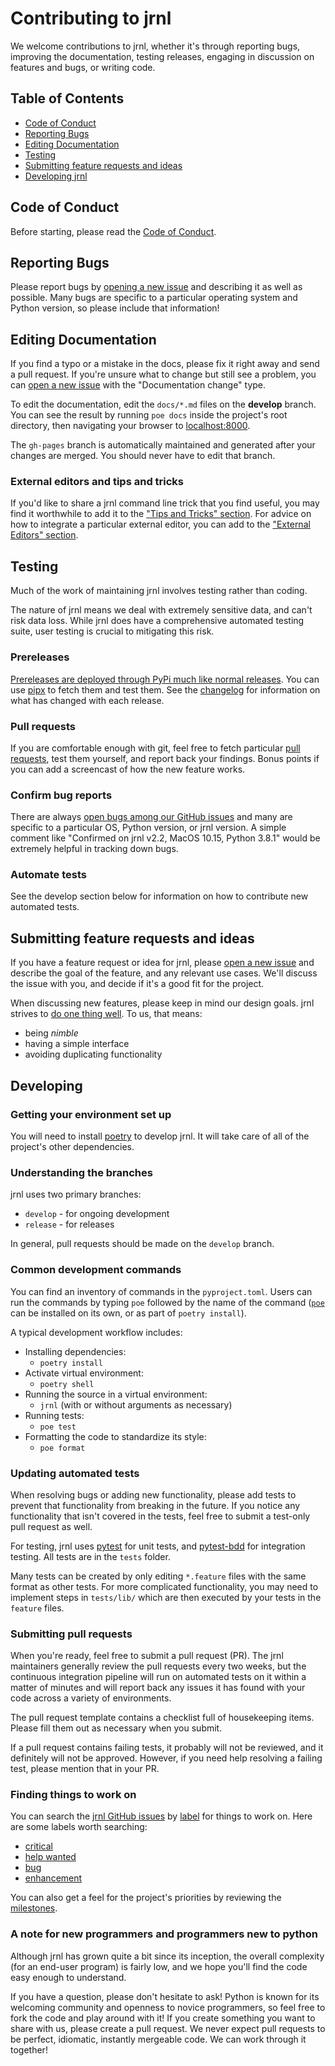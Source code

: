 <!-- Copyright (C) 2012-2021 jrnl contributors
     License: https://www.gnu.org/licenses/gpl-3.0.html -->
# Contributing to jrnl

We welcome contributions to jrnl, whether it's through reporting bugs, improving the documentation, testing releases, engaging in discussion on features and bugs, or writing code.

## Table of Contents
 * [Code of Conduct](#code-of-conduct)
 * [Reporting Bugs](#reporting-bugs)
 * [Editing Documentation](#editing-documentation)
 * [Testing](#testing)
 * [Submitting feature requests and ideas](#submitting-feature-requests-and-ideas)
 * [Developing jrnl](#developing)

## Code of Conduct

Before starting, please read the [Code of Conduct](https://github.com/jrnl-org/jrnl/blob/develop/CODE_OF_CONDUCT.md).

## Reporting Bugs

Please report bugs by [opening a new issue](https://github.com/jrnl-org/jrnl/issues/new/choose) and describing it as well as possible. Many bugs are specific to a particular operating system and Python version, so please include that information!

## Editing Documentation

If you find a typo or a mistake in the docs, please fix it right away and send a pull request. If you're unsure what to change but still see a problem, you can [open a new issue](https://github.com/jrnl-org/jrnl/issues/new/choose) with the "Documentation change" type.

To edit the documentation, edit the `docs/*.md` files on the **develop** branch. You can see the result by running `poe docs` inside the project's root directory, then navigating your browser to [localhost:8000](http://localhost:8000).

The `gh-pages` branch is automatically maintained and generated after your changes are merged. You should never have to edit that branch.

### External editors and tips and tricks

If you'd like to share a jrnl command line trick that you find useful, you may find it worthwhile to add it to the ["Tips and Tricks" section](tips-and-tricks.md). For advice on how to integrate a particular external editor, you can add to the ["External Editors" section](external-editors.md).

## Testing

Much of the work of maintaining jrnl involves testing rather than coding.

The nature of jrnl means we deal with extremely sensitive data, and can't risk data loss. While jrnl does have a comprehensive automated testing suite, user testing is crucial to mitigating this risk.

### Prereleases

[Prereleases are deployed through PyPi much like normal releases](https://pypi.org/project/jrnl/#history). You can use [pipx](https://pypi.org/project/pipx/) to fetch them and test them. See the [changelog](https://github.com/jrnl-org/jrnl/blob/develop/CHANGELOG.md) for information on what has changed with each release.

### Pull requests

If you are comfortable enough with git, feel free to fetch particular [pull requests](https://github.com/jrnl-org/jrnl/pulls), test them yourself, and report back your findings. Bonus points if you can add a screencast of how the new feature works.

### Confirm bug reports

There are always [open bugs among our GitHub issues](https://github.com/jrnl-org/jrnl/issues?q=is%3Aissue+is%3Aopen+label%3Abug) and many are specific to a particular OS, Python version, or jrnl version. A simple comment like "Confirmed on jrnl v2.2, MacOS 10.15, Python 3.8.1" would be extremely helpful in tracking down bugs.

### Automate tests

See the develop section below for information on how to contribute new automated tests.

## Submitting feature requests and ideas

If you have a feature request or idea for jrnl, please [open a new issue](https://github.com/jrnl-org/jrnl/issues/new/choose) and describe the goal of the feature, and any relevant use cases. We'll discuss the issue with you, and decide if it's a good fit for the project.

When discussing new features, please keep in mind our design goals. jrnl strives to
[do one thing well](https://en.wikipedia.org/wiki/Unix_philosophy). To us, that means:

* being _nimble_
* having a simple interface
* avoiding duplicating functionality

## Developing

### Getting your environment set up

You will need to install [poetry](https://python-poetry.org/) to develop jrnl. It will take care of all of the project's other dependencies.

### Understanding the branches

jrnl uses two primary branches:

 * `develop` - for ongoing development
 * `release` - for releases

In general, pull requests should be made on the `develop` branch.

### Common development commands

You can find an inventory of commands in the `pyproject.toml`. Users can run the commands by typing `poe` followed by the name of the command ([`poe`](https://github.com/nat-n/poethepoet) can be installed on its own, or as part of `poetry install`).

A typical development workflow includes:

 * Installing dependencies:
    * `poetry install`
 * Activate virtual environment:
    * `poetry shell`
 * Running the source in a virtual environment:
    * `jrnl` (with or without arguments as necessary)
 * Running tests:
     * `poe test`
 * Formatting the code to standardize its style:
     * `poe format`

### Updating automated tests

When resolving bugs or adding new functionality, please add tests to prevent that functionality from breaking in the future. If you notice any functionality that isn't covered in the tests, feel free to submit a test-only pull request as well.

For testing, jrnl uses [pytest](https://docs.pytest.org) for unit tests, and [pytest-bdd](https://pytest-bdd.readthedocs.io/) for integration testing. All tests are in the `tests` folder.

Many tests can be created by only editing `*.feature` files with the same format as other tests. For more complicated functionality, you may need to implement steps in `tests/lib/` which are then executed by your tests in the `feature` files.

### Submitting pull requests

When you're ready, feel free to submit a pull request (PR). The jrnl maintainers generally review the pull requests every two weeks, but the continuous integration pipeline will run on automated tests on it within a matter of minutes and will report back any issues it has found with your code across a variety of environments.

The pull request template contains a checklist full of housekeeping items. Please fill them out as necessary when you submit.

If a pull request contains failing tests, it probably will not be reviewed, and it definitely will not be approved. However, if you need help resolving a failing test, please mention that in your PR.

### Finding things to work on

You can search the [jrnl GitHub issues](https://github.com/jrnl-org/jrnl/issues) by [label](https://github.com/jrnl-org/jrnl/labels) for things to work on. Here are some labels worth searching:

* [critical](https://github.com/jrnl-org/jrnl/labels/critical)
* [help wanted](https://github.com/jrnl-org/jrnl/labels/help%20wanted)
* [bug](https://github.com/jrnl-org/jrnl/labels/bug)
* [enhancement](https://github.com/jrnl-org/jrnl/labels/enhancement)

You can also get a feel for the project's priorities by reviewing the [milestones](https://github.com/jrnl-org/jrnl/milestones).

### A note for new programmers and programmers new to python

Although jrnl has grown quite a bit since its inception, the overall complexity (for an end-user program) is fairly low, and we hope you'll find the code easy enough to understand.

If you have a question, please don't hesitate to ask! Python is known for its welcoming community and openness to novice programmers, so feel free to fork the code and play around with it! If you create something you want to share with us, please create a pull request. We never expect pull requests to be perfect, idiomatic, instantly mergeable code. We can work through it together!
